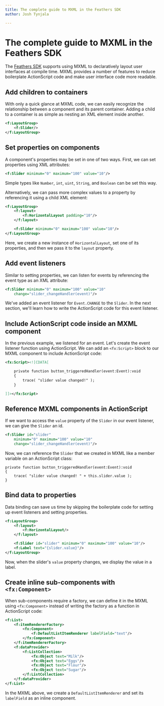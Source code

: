 ```yaml
---
title: The complete guide to MXML in the Feathers SDK  
author: Josh Tynjala

---
```

# The complete guide to MXML in the Feathers SDK

The [Feathers SDK](http://feathersui.com/sdk/) supports using MXML to declaratively layout user interfaces at compile time. MXML provides a number of features to reduce boilerplate ActionScript code and make user interface code more readable.

## Add children to containers

With only a quick glance at MXML code, we can easily recognize the relationship between a component and its parent container. Adding a child to a container is as simple as nesting an XML element inside another.

``` xml
<f:LayoutGroup>
    <f:Slider/>
</f:LayoutGroup>
```

## Set properties on components

A component's properties may be set in one of two ways. First, we can set properties using XML attributes:

``` xml
<f:Slider minimum="0" maximum="100" value="10"/>
```

Simple types like `Number`, `int`, `uint`,  `String`, and `Boolean` can be set this way.

Alternatively, we can pass more complex values to a property by referencing it using a child XML element:

``` xml
<f:LayoutGroup>
    <f:layout>
        <f:HorizontalLayout padding="10"/>
    </f:layout>

    <f:Slider minimum="0" maximum="100" value="10"/>
</f:LayoutGroup>
```

Here, we create a new instance of `HorizontalLayout`, set one of its properties, and then we pass it to the `layout` property.

## Add event listeners

Similar to setting properties, we can listen for events by referencing the event type as an XML attribute:

``` xml
<f:Slider minimum="0" maximum="100" value="10"
    change="slider_changeHandler(event)"/>
```

We've added an event listener for `Event.CHANGE` to the `Slider`. In the next section, we'll learn how to write the ActionScript code for this event listener.

## Include ActionScript code inside an MXML component

In the previous example, we listened for an event. Let's create the event listener function using ActionScript. We can add an `<fx:Script>` block to our MXML component to include ActionScript code:

``` xml
<fx:Script><![CDATA[

    private function button_triggeredHandler(event:Event):void
    {
        trace( "slider value changed!" );
    }

]]></fx:Script>
```

## Reference MXML components in ActionScript

If we want to access the `value` property of the `Slider` in our event listener, we can give the `Slider` an id.

``` xml
<f:Slider id="slider"
    minimum="0" maximum="100" value="10"
    change="slider_changeHandler(event)"/>
```

Now, we can reference the `Slider` that we created in MXML like a member variable on an ActionScript class:

``` code
private function button_triggeredHandler(event:Event):void
{
    trace( "slider value changed! " + this.slider.value );
}
```

## Bind data to properties

Data binding can save us time by skipping the boilerplate code for setting up event listeners and setting properties.

``` xml
<f:LayoutGroup>
    <f:layout>
        <f:HorizontalLayout/>
    </f:layout>

    <f:Slider id="slider" minimum="0" maximum="100" value="10"/>
    <f:Label text="{slider.value}"/>
</f:LayoutGroup>
```

Now, when the slider's `value` property changes, we display the value in a label.

## Create inline sub-components with `<fx:Component>`

When sub-components require a factory, we can define it in the MXML using `<fx:Component>` instead of writing the factory as a function in ActionScript code:

``` xml
<f:List>
    <f:itemRendererFactory>
        <fx:Component>
            <f:DefaultListItemRenderer labelField="text"/>
        </fx:Component>
    </f:itemRendererFactory>
    <f:dataProvider>
        <f:ListCollection>
            <fx:Object text="Milk"/>
            <fx:Object text="Eggs"/>
            <fx:Object text="Flour"/>
            <fx:Object text="Sugar"/>
        </f:ListCollection>
    </f:dataProvider>
</f:List>
```

In the MXML above, we create a `DefaultListItemRenderer` and set its `labelField` as an inline component.